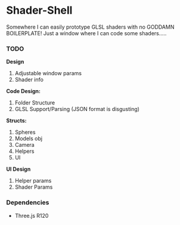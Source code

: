 # Shader-Shell
Somewhere I can easily prototype GLSL shaders with no GODDAMN BOILERPLATE!
Just a window where I can code some shaders..... 


### TODO

**Design**
1. Adjustable window params
2. Shader info

**Code Design:**
1. Folder Structure
2. GLSL Support/Parsing (JSON format is disgusting)

**Structs:**
1. Spheres
2. Models obj
3. Camera
4. Helpers
5. UI

**UI Design**
1. Helper params
2. Shader Params


### Dependencies
- Three.js R120
